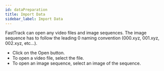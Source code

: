 ```yaml
---
id: dataPreparation
title: Import Data
sidebar_label: Import Data
---
```


FastTrack can open any video files and image sequences. The image sequence has to follow the leading 0 naming convention (000.xyz, 001.xyz, 002.xyz, etc...).
* Click on the Open button.
* To open a video file, select the file.
* To open an image sequence, select an image of the sequence.
